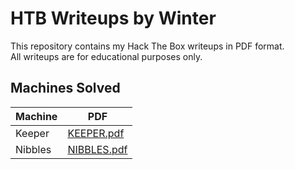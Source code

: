 # HTB Writeups by Winter

This repository contains my Hack The Box writeups in PDF format.  
All writeups are for educational purposes only.

## Machines Solved

| Machine  | PDF |
|----------|-----|
| Keeper   | [KEEPER.pdf](PDFs/KEEPER.pdf) |
| Nibbles  | [NIBBLES.pdf](PDFs/NIBBLES.pdf) |
